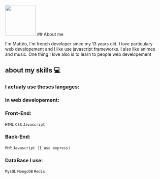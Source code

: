 <img src="https://i.imgur.com/LA3TK0j.gif" width="100">
## About me

I'm Mattéo, I'm french developer since my 13 years old. I love particulary web developement and I like use javascript frameworks. I also like animes and music. 
One thing I love also is to learn to people web developement

## about my skills 💻

### I actualy use theses langages:

### in web developement:
### Front-End:
`HTML`
`CSS`
`Javascript`

### Back-End:
`PHP`
`Javascript (I use express)`

### DataBase I use:
`MySQL`
`MongoDB`
`Redis`
